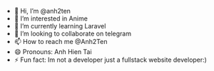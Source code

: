 - 👋 Hi, I’m @anh2ten
- 👀 I’m interested in Anime
- 🌱 I’m currently learning Laravel
- 💞️ I’m looking to collaborate on telegram
- 📫 How to reach me @Anh2Ten
- 😄 Pronouns: Anh Hien Tai
- ⚡ Fun fact: Im not a developer just a fullstack website developer:)

 
